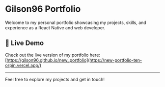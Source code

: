 # Gilson96 Portfolio

Welcome to my personal portfolio showcasing my projects, skills, and experience as a React Native and web developer.

## 🚀 Live Demo

Check out the live version of my portfolio here:  
[https://gilson96.github.io/new_portfolio](https://new-portfolio-ten-orpin.vercel.app/)

---

Feel free to explore my projects and get in touch!

